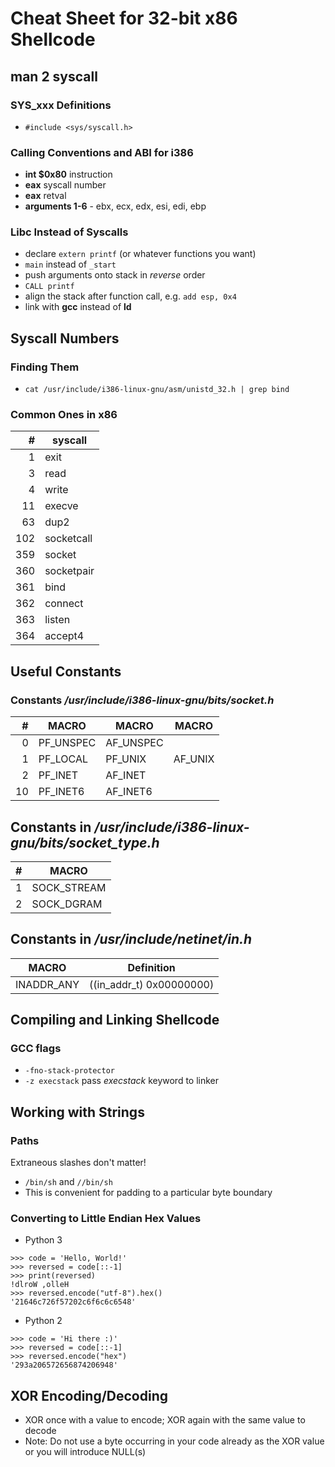 # Cheat Sheet for 32-bit x86 Shellcode

## man 2 syscall
### SYS\_xxx Definitions
- ```#include <sys/syscall.h>```
### Calling Conventions and ABI for i386
- **int $0x80** instruction 
- **eax** syscall number
- **eax** retval
- **arguments 1-6** - ebx, ecx, edx, esi, edi, ebp
### Libc Instead of Syscalls
- declare ```extern printf``` (or whatever functions you want) 
- ```main``` instead of ```_start```
- push arguments onto stack in *reverse* order
- ```CALL printf```
- align the stack after function call, e.g. ```add esp, 0x4```
- link with **gcc** instead of **ld**

## Syscall Numbers

### Finding Them 
- ```cat /usr/include/i386-linux-gnu/asm/unistd_32.h | grep bind```

### Common Ones in x86
| #  | syscall      |
|--: | ----------   |
|   1| exit         |
|   3| read         |
|   4| write        |
|  11| execve       |
|  63| dup2         |
| 102| socketcall   |
| 359| socket       |
| 360| socketpair   |
| 361| bind         |
| 362| connect      |
| 363| listen       |
| 364| accept4      |

## Useful Constants 

### Constants */usr/include/i386-linux-gnu/bits/socket.h*
| # | MACRO       | MACRO      | MACRO    |
|--:| ---------   | ---------- | -------  |
| 0 |  PF\_UNSPEC | AF\_UNSPEC |          |
| 1 |  PF\_LOCAL  | PF\_UNIX   | AF\_UNIX |
| 2 |  PF\_INET   | AF\_INET   |          |
| 10|  PF\_INET6  | AF\_INET6  |          |

## Constants in */usr/include/i386-linux-gnu/bits/socket_type.h*
| # | MACRO       |
|--:| ---------   |
| 1 | SOCK\_STREAM|
| 2 | SOCK\_DGRAM |

## Constants in */usr/include/netinet/in.h*
| MACRO       | Definition                |
| --------    | -------------             |
| INADDR\_ANY | ((in\_addr\_t) 0x00000000)|

## Compiling and Linking Shellcode

### GCC flags
- ```-fno-stack-protector```
- ```-z execstack``` pass *execstack* keyword to linker

## Working with Strings

### Paths
Extraneous slashes don't matter!
- ```/bin/sh``` and ```//bin/sh```
- This is convenient for padding to a particular byte boundary

### Converting to Little Endian Hex Values
- Python 3
```
>>> code = 'Hello, World!'
>>> reversed = code[::-1]
>>> print(reversed)
!dlroW ,olleH
>>> reversed.encode("utf-8").hex()
'21646c726f57202c6f6c6c6548'
```
- Python 2
```
>>> code = 'Hi there :)'
>>> reversed = code[::-1]
>>> reversed.encode("hex")
'293a206572656874206948'
```

## XOR Encoding/Decoding
- XOR once with a value to encode; XOR again with the same value to decode
- Note: Do not use a byte occurring in your code already as the XOR value or you will introduce NULL(s)
